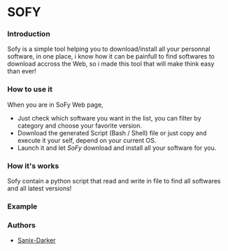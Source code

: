 # SOFY

### Introduction

Sofy is a simple tool helping you to download/install all your personnal software, in one place, i know how it can be painfull to find softwares to download accross the Web, so i made this tool that will make think easy than ever!

### How to use it

When you are in SoFy Web page,

- Just check which software you want in the list, you can filter by category and choose your favorite version.
- Download the generated Script (Bash / Shell) file or just copy and execute it your self, depend on your current OS.
- Launch it and let *SoFy* download and install all your software for you.

### How it's works

Sofy contain a python script that read and write in file to find all softwares and all latest versions!

### Example



### Authors

- [Sanix-Darker](https://github.com/sanix-darker)